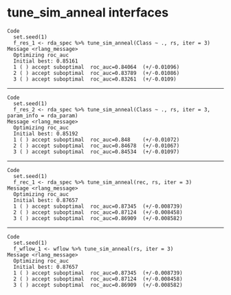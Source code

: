 # tune_sim_anneal interfaces

    Code
      set.seed(1)
      f_res_1 <- rda_spec %>% tune_sim_anneal(Class ~ ., rs, iter = 3)
    Message <rlang_message>
      Optimizing roc_auc
      Initial best: 0.85161
      1 ( ) accept suboptimal  roc_auc=0.84064	(+/-0.01096)
      2 ( ) accept suboptimal  roc_auc=0.83789	(+/-0.01086)
      3 ( ) accept suboptimal  roc_auc=0.83261	(+/-0.0109)

---

    Code
      set.seed(1)
      f_res_2 <- rda_spec %>% tune_sim_anneal(Class ~ ., rs, iter = 3, param_info = rda_param)
    Message <rlang_message>
      Optimizing roc_auc
      Initial best: 0.85192
      1 ( ) accept suboptimal  roc_auc=0.848	(+/-0.01072)
      2 ( ) accept suboptimal  roc_auc=0.84678	(+/-0.01067)
      3 ( ) accept suboptimal  roc_auc=0.84534	(+/-0.01097)

---

    Code
      set.seed(1)
      f_rec_1 <- rda_spec %>% tune_sim_anneal(rec, rs, iter = 3)
    Message <rlang_message>
      Optimizing roc_auc
      Initial best: 0.87657
      1 ( ) accept suboptimal  roc_auc=0.87345	(+/-0.008739)
      2 ( ) accept suboptimal  roc_auc=0.87124	(+/-0.008458)
      3 ( ) accept suboptimal  roc_auc=0.86909	(+/-0.008582)

---

    Code
      set.seed(1)
      f_wflow_1 <- wflow %>% tune_sim_anneal(rs, iter = 3)
    Message <rlang_message>
      Optimizing roc_auc
      Initial best: 0.87657
      1 ( ) accept suboptimal  roc_auc=0.87345	(+/-0.008739)
      2 ( ) accept suboptimal  roc_auc=0.87124	(+/-0.008458)
      3 ( ) accept suboptimal  roc_auc=0.86909	(+/-0.008582)

